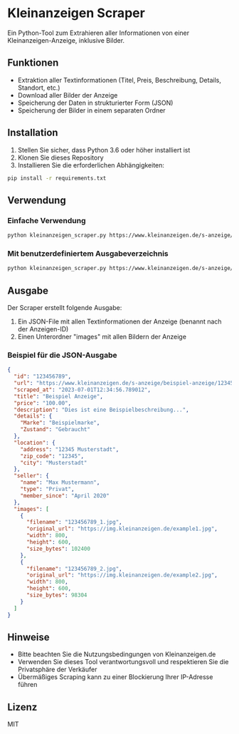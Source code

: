 # Kleinanzeigen Scraper

Ein Python-Tool zum Extrahieren aller Informationen von einer Kleinanzeigen-Anzeige, inklusive Bilder.

## Funktionen

- Extraktion aller Textinformationen (Titel, Preis, Beschreibung, Details, Standort, etc.)
- Download aller Bilder der Anzeige
- Speicherung der Daten in strukturierter Form (JSON)
- Speicherung der Bilder in einem separaten Ordner

## Installation

1. Stellen Sie sicher, dass Python 3.6 oder höher installiert ist
2. Klonen Sie dieses Repository
3. Installieren Sie die erforderlichen Abhängigkeiten:

```bash
pip install -r requirements.txt
```

## Verwendung

### Einfache Verwendung

```bash
python kleinanzeigen_scraper.py https://www.kleinanzeigen.de/s-anzeige/beispiel-anzeige/123456789-123-456
```

### Mit benutzerdefiniertem Ausgabeverzeichnis

```bash
python kleinanzeigen_scraper.py https://www.kleinanzeigen.de/s-anzeige/beispiel-anzeige/123456789-123-456 --output meine_anzeigen
```

## Ausgabe

Der Scraper erstellt folgende Ausgabe:

1. Ein JSON-File mit allen Textinformationen der Anzeige (benannt nach der Anzeigen-ID)
2. Einen Unterordner "images" mit allen Bildern der Anzeige

### Beispiel für die JSON-Ausgabe

```json
{
  "id": "123456789",
  "url": "https://www.kleinanzeigen.de/s-anzeige/beispiel-anzeige/123456789-123-456",
  "scraped_at": "2023-07-01T12:34:56.789012",
  "title": "Beispiel Anzeige",
  "price": "100.00",
  "description": "Dies ist eine Beispielbeschreibung...",
  "details": {
    "Marke": "Beispielmarke",
    "Zustand": "Gebraucht"
  },
  "location": {
    "address": "12345 Musterstadt",
    "zip_code": "12345",
    "city": "Musterstadt"
  },
  "seller": {
    "name": "Max Mustermann",
    "type": "Privat",
    "member_since": "April 2020"
  },
  "images": [
    {
      "filename": "123456789_1.jpg",
      "original_url": "https://img.kleinanzeigen.de/example1.jpg",
      "width": 800,
      "height": 600,
      "size_bytes": 102400
    },
    {
      "filename": "123456789_2.jpg",
      "original_url": "https://img.kleinanzeigen.de/example2.jpg",
      "width": 800,
      "height": 600,
      "size_bytes": 98304
    }
  ]
}
```

## Hinweise

- Bitte beachten Sie die Nutzungsbedingungen von Kleinanzeigen.de
- Verwenden Sie dieses Tool verantwortungsvoll und respektieren Sie die Privatsphäre der Verkäufer
- Übermäßiges Scraping kann zu einer Blockierung Ihrer IP-Adresse führen

## Lizenz

MIT
